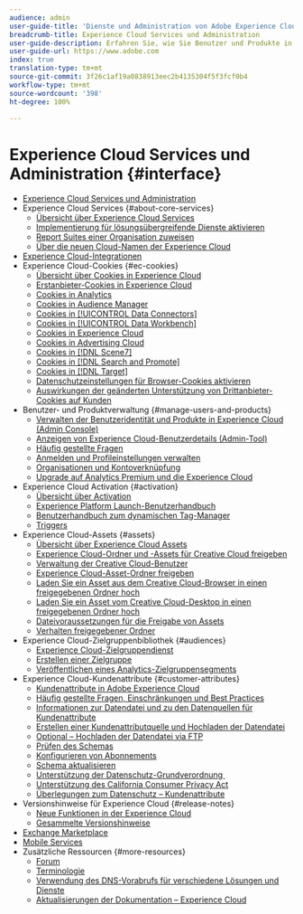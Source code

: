 ```yaml
---
audience: admin
user-guide-title: 'Dienste und Administration von Adobe Experience Cloud '
breadcrumb-title: Experience Cloud Services und Administration
user-guide-description: Erfahren Sie, wie Sie Benutzer und Produkte in Adobe Experience Cloud verwalten und wie Sie die Dienste „Kundenattribute“ und „Zielgruppenbibliothek“ verwenden. Erfahren Sie auch mehr über Cookies und Experience Cloud Assets.
user-guide-url: https://www.adobe.com
index: true
translation-type: tm+mt
source-git-commit: 3f26c1af19a0838913eec2b4135304f5f3fcf0b4
workflow-type: tm+mt
source-wordcount: '398'
ht-degree: 100%

---
```



# Experience Cloud Services und Administration {#interface}

+ [Experience Cloud Services und Administration](experience-cloud.md)
+ Experience Cloud Services {#about-core-services}
   + [Übersicht über Experience Cloud Services](core-services-landing.md)
   + [Implementierung für lösungsübergreifende Dienste aktivieren](core-services/core-services.md)
   + [Report Suites einer Organisation zuweisen](core-services/report-suite-mapping.md)
   + [Über die neuen Cloud-Namen der Experience Cloud](solutions-core-services.md)
+ [Experience Cloud-Integrationen](marketing-cloud-integrations.md)
+ Experience Cloud-Cookies {#ec-cookies}
   + [Übersicht über Cookies in Experience Cloud](cookies/cookies-privacy.md)
   + [Erstanbieter-Cookies in Experience Cloud](cookies/cookies-first-party.md)
   + [Cookies in Analytics](cookies/cookies-analytics.md)
   + [Cookies in Audience Manager](cookies/cookies-am.md)
   + [Cookies in [!UICONTROL Data Connectors]](cookies/cookies-dc.md)
   + [Cookies in [!UICONTROL Data Workbench]](cookies/cookies-insight.md)
   + [Cookies in Experience Cloud](cookies/cookies-mc.md)
   + [Cookies in Advertising Cloud](cookies/cookies-advertising-cloud.md)
   + [Cookies in [!DNL Scene7] ](cookies/cookies-s7.md)
   + [Cookies in [!DNL Search and Promote] ](cookies/cookies-snp.md)
   + [Cookies in [!DNL Target] ](cookies/cookies-target.md)
   + [Datenschutzeinstellungen für Browser-Cookies aktivieren](cookies/browser-cookie-settings.md)
   + [Auswirkungen der geänderten Unterstützung von Drittanbieter-Cookies auf Kunden](cookies/cookies-thirdparty.md)
+ Benutzer- und Produktverwaltung {#manage-users-and-products}
   + [Verwalten der Benutzeridentität und Produkte in Experience Cloud (Admin Console)](admin-getting-started/admin-getting-started.md)
   + [Anzeigen von Experience Cloud-Benutzerdetails (Admin-Tool)](admin-getting-started/admin-tool-experience-cloud.md)
   + [Häufig gestellte Fragen](admin-getting-started/faq.md)
   + [Anmelden und Profileinstellungen verwalten](admin-getting-started/getting-started-experience-cloud.md)
   + [Organisationen und Kontoverknüpfung](admin-getting-started/organizations.md)
   + [Upgrade auf Analytics Premium und die Experience Cloud](admin-getting-started/upgrade-to-analytics-premium.md)
+ Experience Cloud Activation {#activation}
   + [Übersicht über Activation](activation/activation.md)
   + [Experience Platform Launch-Benutzerhandbuch](https://docs.adobe.com/content/help/de-DE/launch/using/overview.html)
   + [Benutzerhandbuch zum dynamischen Tag-Manager](https://docs.adobe.com/content/help/de-DE/dtm/using/dtm-home.html)
   + [Triggers](activation/triggers.md)
+ Experience Cloud-Assets {#assets}
   + [Übersicht über Experience Cloud Assets](experience-cloud-assets/experience-cloud-assets.md)
   + [Experience Cloud-Ordner und -Assets für Creative Cloud freigeben](experience-cloud-assets/creative-cloud.md)
   + [Verwaltung der Creative Cloud-Benutzer](experience-cloud-assets/t-admin-add-cc-user.md)
   + [Experience Cloud-Asset-Ordner freigeben](experience-cloud-assets/t-share-creative-cloud.md)
   + [Laden Sie ein Asset aus dem Creative Cloud-Browser in einen freigegebenen Ordner hoch](experience-cloud-assets/t-upload-asset-cc.md)
   + [Laden Sie ein Asset vom Creative Cloud-Desktop in einen freigegebenen Ordner hoch](experience-cloud-assets/t-cc-asset-upload-thor.md)
   + [Dateivoraussetzungen für die Freigabe von Assets](experience-cloud-assets/assets-file-reqs.md)
   + [Verhalten freigegebener Ordner](experience-cloud-assets/asset-behavior.md)
+ Experience Cloud-Zielgruppenbibliothek {#audiences}
   + [Experience Cloud-Zielgruppendienst](audience-library/audience-library.md)
   + [Erstellen einer Zielgruppe](audience-library/t-audience-create.md)
   + [Veröffentlichen eines Analytics-Zielgruppensegments](audience-library/t-publish-audience-segment.md)
+ Experience Cloud-Kundenattribute {#customer-attributes}
   + [Kundenattribute in Adobe Experience Cloud](attributes/attributes.md)
   + [Häufig gestellte Fragen, Einschränkungen und Best Practices](attributes/faq-crs.md)
   + [Informationen zur Datendatei und zu den Datenquellen für Kundenattribute](attributes/crs-data-file.md)
   + [Erstellen einer Kundenattributquelle und Hochladen der Datendatei](attributes/t-crs-usecase.md)
   + [Optional – Hochladen der Datendatei via FTP](attributes/t-upload-attributes-ftp.md)
   + [Prüfen des Schemas](attributes/validate-schema.md)
   + [Konfigurieren von Abonnements](attributes/subscription.md)
   + [Schema aktualisieren](attributes/t-update-schema.md)
   + [Unterstützung der Datenschutz-Grundverordnung ](attributes/gdpr.md)
   + [Unterstützung des California Consumer Privacy Act](attributes/ccpa.md)
   + [Überlegungen zum Datenschutz – Kundenattribute](attributes/privacy-mac.md)
+ Versionshinweise für Experience Cloud {#release-notes}
   + [Neue Funktionen in der Experience Cloud](https://docs.adobe.com/content/help/de-DE/release-notes/experience-cloud/current.html)
   + [Gesammelte Versionshinweise](marketing-cloud-interface/release-notes.md)
+ [Exchange Marketplace](exchange.md)
+ [Mobile Services](https://docs.adobe.com/content/help/de-DE/mobile-services/using/home.html)
+ Zusätzliche Ressourcen {#more-resources}
   + [Forum](https://forums.adobe.com/community/experience-cloud)
   + [Terminologie](terms.md)
   + [Verwendung des DNS-Vorabrufs für verschiedene Lösungen und Dienste](dns-prefetch.md)
   + [Aktualisierungen der Dokumentation – Experience Cloud](doc-updates.md)
